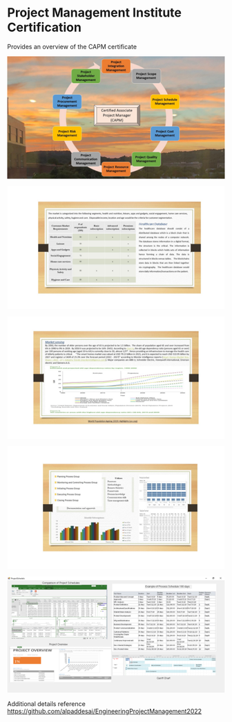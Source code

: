 # Project Management Institute Certification

Provides an overview of the CAPM certificate 

![image](PMI_CAPM.jpg)

![image](HealthCareDatabase1.jpg)

![image](HealthCareDatabase2.jpg)

![image](HealthCareDatabase3.jpg)

![image](ProjectSchedule.png)

Additional details reference https://github.com/alpaddesai/EngineeringProjectManagement2022
